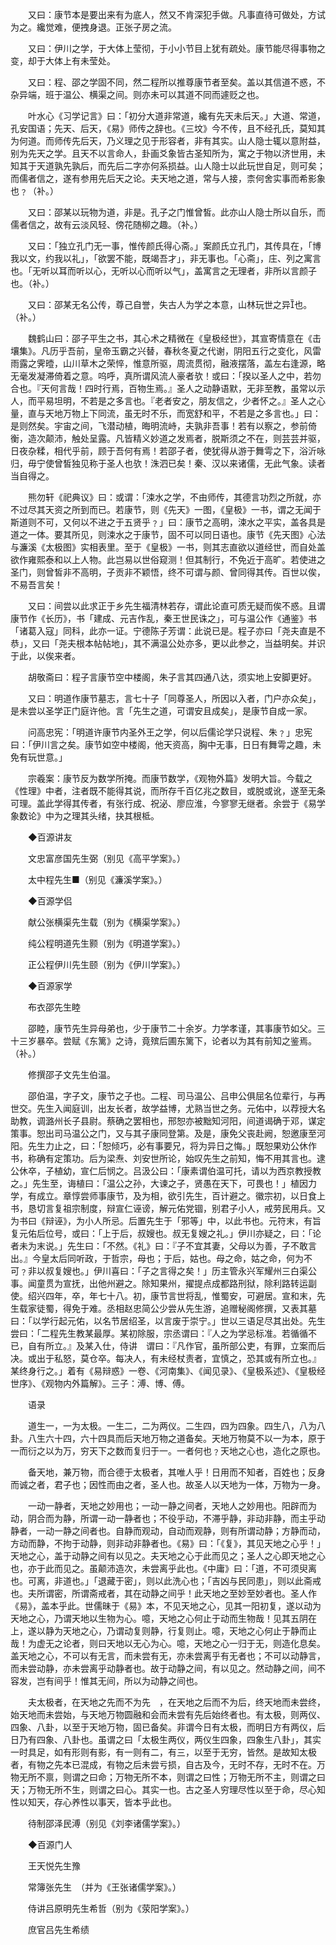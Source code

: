 <!-- { "loadSidebar": true } -->
　　又曰：康节本是要出来有为底人，然又不肯深犯手做。凡事直待可做处，方试为之。纔觉难，便拽身退。正张子房之流。

　　又曰：伊川之学，于大体上莹彻，于小小节目上犹有疏处。康节能尽得事物之变，却于大体上有未莹处。

　　又曰：程、邵之学固不同，然二程所以推尊康节者至矣。盖以其信道不惑，不杂异端，班于温公、横渠之间。则亦未可以其道不同而遽贬之也。

　　叶水心《习学记言》曰：「初分大道非常道，纔有先天未后天。」大道、常道，孔安国语；先天、后天，《易》师传之辞也。《三坟》今不传，且不经孔氏，莫知其为何道。而师传先后天，乃义理之见于形容者，非有其实。山人隐士辄以意附益，别为先天之学。且天不以言命人，卦画爻象皆古圣知所为，寓之于物以济世用，未知其于天道孰先孰后，而先后二字亦何系损益。山人隐士以此玩世自足，则可矣；而儒者信之，遂有参用先后天之论。夫天地之道，常与人接，柰何舍实事而希影象也﹖（补。）

　　又曰：邵某以玩物为道，非是。孔子之门惟曾皙。此亦山人隐士所以自乐，而儒者信之，故有云淡风轻、傍花随柳之趣。（补。）

　　又曰：「独立孔门无一事，惟传颜氏得心斋。」案颜氏立孔门，其传具在，「博我以文，约我以礼」，「欲罢不能，既竭吾才」，非无事也。「心斋」，庄、列之寓言也。「无听以耳而听以心，无听以心而听以气」，盖寓言之无理者，非所以言颜子也。（补。）

　　又曰：邵某无名公传，尊己自誉，失古人为学之本意，山林玩世之异也。（补。）

　　魏鹤山曰：邵子平生之书，其心术之精微在《皇极经世》，其宣寄情意在《击壤集》。凡历乎吾前，皇帝玉霸之兴替，春秋冬夏之代谢，阴阳五行之变化，风雷雨露之霁曀，山川草木之荣悴，惟意所驱，周流贯彻，融液摆落，盖左右逢源，略无毫发凝滞倚着之意。呜呼，真所谓风流人豪者欤！或曰：「揆以圣人之中，若勿合也。『天何言哉！四时行焉，百物生焉。』圣人之动静语默，无非至教，虽常以示人，而平易坦明，不若是之多言也。『老者安之，朋友信之，少者怀之。』圣人之心量，直与天地万物上下同流，虽无时不乐，而宽舒和平，不若是之多言也。」曰：是则然矣。宇宙之间，飞潜动植，晦明流峙，夫孰非吾事！若有以察之，参前倚衡，造次颠沛，触处呈露。凡皆精义妙道之发焉者，脱斯须之不在，则芸芸并驱，日夜杂糅，相代乎前，顾于吾何有焉！若邵子者，使犹得从游于舞雩之下，浴沂咏归，毋宁使曾皙独见称于圣人也欤！洙泗已矣！秦、汉以来诸儒，无此气象。读者当自得之。

　　熊勿轩《祀典议》曰：或谓：「涑水之学，不由师传，其德言功烈之所就，亦不过尽其天资之所到而已。若康节，则《先天》一图，《皇极》一书，谓之无闻于斯道则不可，又何以不进之于五贤乎﹖」曰：康节之高明，涑水之平实，盖各具是道之一体。要其所见，则涑水之于康节，固不可以同日语也。康节《先天图》心法与濂溪《太极图》实相表里。至于《皇极》一书，则其志直欲以道经世，而自处盖欲作雍熙泰和以上人物。此岂易以世俗窥测！但其制行，不免近于高旷。若使进之圣门，则曾皙非不高明，子贡非不颖悟，终不可谓与颜、曾同得其传。百世以俟，不易吾言矣！　　

　　又曰：间尝以此求正于乡先生福清林若存，谓此论直可质无疑而俟不惑。且谓康节作《长历》，书「建成、元吉作乱，秦王世民诛之」，可与温公作《通鉴》书「诸葛入寇」同科，此亦一证。宁德陈子芳谓：此说已是。程子亦曰「尧夫直是不恭」，又曰「尧夫根本帖帖地」，其不满温公处亦多，更以此参之，当益明矣。并识于此，以俟来者。

　　胡敬斋曰：程子言康节空中楼阁，朱子言其四通八达，须实地上安脚更好。

　　又曰：明道作康节墓志，言七十子「同尊圣人，所因以入者，门户亦众矣」，是未尝以圣学正门庭许他。言「先生之道，可谓安且成矣」，是康节自成一家。

　　问高忠宪：「明道许康节内圣外王之学，何以后儒论学只说程、朱﹖」忠宪曰：「伊川言之矣。康节如空中楼阁，他天资高，胸中无事，日日有舞雩之趣，未免有玩世意。」

　　宗羲案：康节反为数学所掩。而康节数学，《观物外篇》发明大旨。今载之《性理》中者，注者既不能得其说，而所存千百亿兆之数目，或脱或讹，遂至无条可理。盖此学得其传者，有张行成、祝泌、廖应淮，今寥寥无继者。余尝于《易学象数论》中为之理其头绪，抉其根柢。

　　◆百源讲友

　　文忠富彦国先生弼（别见《高平学案》。）

　　太中程先生■（别见《濂溪学案》。）

　　◆百源学侣

　　献公张横渠先生载（别为《横渠学案》。）

　　纯公程明道先生颢（别为《明道学案》。）

　　正公程伊川先生颐（别为《伊川学案》。）

　　◆百源家学

　　布衣邵先生睦

　　邵睦，康节先生异母弟也，少于康节二十余岁。力学孝谨，其事康节如父。三十三岁暴卒。尝赋《东篱》之诗，竟殡后圃东篱下，论者以为其有前知之鉴焉。（补。）

　　修撰邵子文先生伯温。

　　邵伯温，字子文，康节之子也。二程、司马温公、吕申公俱屈名位辈行，与再世交。先生入闻庭训，出友长者，故学益博，尤熟当世之务。元佑中，以荐授大名助教，调潞州长子县尉。蔡确之罢相也，邢恕亦被黜知河阳，间道谒确于邓，谋定策事。恕出司马温公之门，又与其子康同登第。及是，康免父丧赴阙，恕邀康至河阳。先生力止之，曰：「恕倾巧，必有事要兄，将为异日之悔。」既恕果劝公休作书，称确有定策功。后为梁焘、刘安世所论，始叹先生之前知，悔不用其言也。逮公休卒，子植幼，宣仁后悯之。吕汲公曰：「康素谓伯温可托，请以为西京教授教之。」先生至，诲植曰：「温公之孙，大谏之子，贤愚在天下，可畏也！」植因力学，有成立。章惇尝师事康节，及为相，欲引先生，百计避之。徽宗初，以日食上书，恳切言复祖宗制度，辩宣仁诬谤，解元佑党锢，别君子小人，戒劳民用兵。又为书曰《辩诬》，为小人所忌。后置先生于「邪等」中，以此书也。元符末，有旨复元佑后位号，或曰：「上于后，叔嫂也。叔无复嫂之礼。」伊川亦疑之，曰：「论者未为末说。」先生曰：「不然。《礼》曰：『子不宜其妻，父母以为善，子不敢言出。』今皇太后同听政，于哲宗，母也；于后，姑也。母之命，姑之命，何为不可﹖非以叔复嫂也。」伊川喜曰：「子之言得之矣！」历主管永兴军耀州三白渠公事。闻童贯为宣抚，出他州避之。除知果州，擢提点成都路刑狱，除利路转运副使。绍兴四年，卒，年七十八。初，康节言世将乱，惟蜀安，可避居。宣和末，先生载家徒蜀，得免于难。丞相赵忠简公少尝从先生游，追赠秘阁修撰，又表其墓曰：「以学行起元佑，以名节居绍圣，以言废于崇宁。」世以三语足尽其出处。先生尝曰：「二程先生教某最厚。某初除服，宗丞谓曰：『人之为学忌标准。若循循不已，自有所立。』及某入仕，侍讲　谓曰：『凡作官，虽所部公吏，有罪，立案而后决。或出于私怒，莫仓卒。每决人，有未经杖责者，宜慎之，恐其或有所立也。』某终身行之。」着有《易辩惑》一卷、《河南集》、《闻见录》、《皇极系述》、《皇极经世序》、《观物内外篇解》。三子：溥、博、傅。

　　语录

　　道生一，一为太极。一生二，二为两仪。二生四，四为四象。四生八，八为八卦。八生六十四，六十四具而后天地万物之道备矣。天地万物莫不以一为本，原于一而衍之以为万，穷天下之数而复归于一。一者何也﹖天地之心也，造化之原也。

　　备天地，兼万物，而合德于太极者，其唯人乎！日用而不知者，百姓也；反身而诚之者，君子也；因性而由之者，圣人也。故圣人以天地为一体，万物为一身。

　　一动一静者，天地之妙用也；一动一静之间者，天地人之妙用也。阳辟而为动，阴合而为静，所谓一动一静者也；不役乎动，不滞乎静，非动非静，而主乎动静者，一动一静之间者也。自静而观动，自动而观静，则有所谓动静；方静而动，方动而静，不拘于动静，则非动非静者也。《易》曰：「《复》，其见天地之心乎！」天地之心，盖于动静之间有以见之。夫天地之心于此而见之；圣人之心即天地之心也，亦于此而见之。虽颠沛造次，未尝离乎此也。《中庸》曰：「道，不可须臾离也。可离，非道也。」「退藏于密」，则以此洗心也；「吉凶与民同患」，则以此斋戒也。夫所谓密，所谓斋戒者，其在动静之间乎！此天地之至妙至妙者也。圣人作《易》，盖本乎此。世儒昧于《易》本，不见天地之心，见其一阳初复，遂以动为天地之心，乃谓天地以生物为心。噫，天地之心何止于动而生物哉！见其五阴在上，遂以静为天地之心，乃谓动复则静，行复则止。噫，天地之心何止于静而止哉！为虚无之论者，则曰天地以无心为心。噫，天地之心一归于无，则造化息矣。盖天地之心，不可以有无言，而未尝有无，亦未尝离乎有无者也；不可以动静言，而未尝动静，亦未尝离乎动静者也。故于动静之间，有以见之。然动静之间，间不容发，岂有间乎！惟其无间，所以为动静之间也。

　　夫太极者，在天地之先而不为先　，在天地之后而不为后，终天地而未尝终，始天地而未尝始，与天地万物圆融和会而未尝有先后始终者也。有太极，则两仪、四象、八卦，以至于天地万物，固已备矣。非谓今日有太极，而明日方有两仪，后日乃有四象、八卦也。虽谓之曰「太极生两仪，两仪生四象，四象生八卦」，其实一时具足，如有形则有影，有一则有二，有三，以至于无穷，皆然。是故知太极者，有物之先本已混成，有物之后未尝亏损，自古及今，无时不存，无时不在。万物无所不禀，则谓之曰命；万物无所不本，则谓之曰性；万物无所不主，则谓之曰天；万物无所不生，则谓之曰心。其实一也。古之圣人穷理尽性以至于命，尽心知性以知天，存心养性以事天，皆本乎此也。　

　　待制邵泽民溥（别见《刘李诸儒学案》。）

　　◆百源门人

　　王天悦先生豫

　　常簿张先生　（并为《王张诸儒学案》。）

　　侍讲吕原明先生希哲（别为《荥阳学案》。）

　　庶官吕先生希绩

